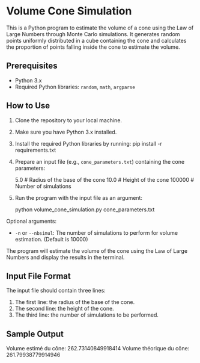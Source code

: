 # Volume Cone Simulation

This is a Python program to estimate the volume of a cone using the Law of Large Numbers through Monte Carlo simulations. It generates random points uniformly distributed in a cube containing the cone and calculates the proportion of points falling inside the cone to estimate the volume.

## Prerequisites

- Python 3.x
- Required Python libraries: `random`, `math`, `argparse`

## How to Use

1. Clone the repository to your local machine.
2. Make sure you have Python 3.x installed.
3. Install the required Python libraries by running:
    pip install -r requirements.txt
4. Prepare an input file (e.g., `cone_parameters.txt`) containing the cone parameters:

    5.0 # Radius of the base of the cone
    10.0 # Height of the cone
    100000 # Number of simulations
5. Run the program with the input file as an argument:

    python volume_cone_simulation.py cone_parameters.txt

Optional arguments:
- `-n` or `--nbsimul`: The number of simulations to perform for volume estimation. (Default is 10000)

The program will estimate the volume of the cone using the Law of Large Numbers and display the results in the terminal.

## Input File Format

The input file should contain three lines:
1. The first line: the radius of the base of the cone.
2. The second line: the height of the cone.
3. The third line: the number of simulations to be performed.

## Sample Output

Volume estimé du cône: 262.73140849918414
Volume théorique du cône: 261.79938779914946


